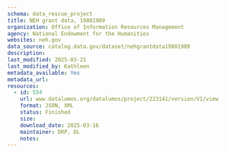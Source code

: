 ```yaml
---
schema: data_rescue_project 
title: NEH grant data, 19801989
organization: Office of Information Resources Management
agency: National Endowment for the Humanities
websites: neh.gov
data_source: catalog.data.gov/dataset/nehgrantdata19801989
description: 
last_modified: 2025-03-21
last_modified_by: Kathleen
metadata_available: Yes
metadata_url: 
resources:
  - id: 554
    url: www.datalumos.org/datalumos/project/223141/version/V1/view
    format: JSON, XML
    status: Finished
    size: 
    download_date: 2025-03-16
    maintainer: DRP, DL
    notes: 
---
```

